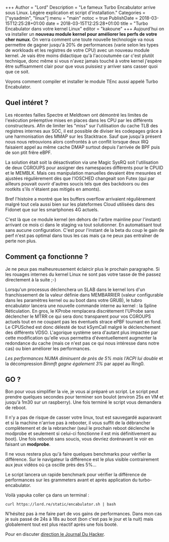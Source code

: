 +++
Author = "Lord"
Description = "Le fameux Turbo Encabulator arrive sous Linux. Légère explication et script d'installation."
Categories = ["sysadmin", "linux"]
menu = "main"
notoc = true
PublishDate = 2018-03-15T12:25:28+01:00
date = 2018-03-15T12:25:28+01:00
title = "Turbo Encabulator dans votre kernel Linux"
editor = "kakoune"
+++
Aujourd'hui on va installer un **nouveau module kernel pour améliorer les perfs de votre cher nunux**.
On verra comment une toute nouvelle technologie va nous permettre de gagner jusqu'à 20% de performances (varie selon les types de workloads et les registres de votre CPU) avec un nouveau module kernel.
Je vais être moins didactique qu'à l'accoutumée car c'est plutôt technique, donc même si vous n'avez jamais touché à votre kernel j'espère être suffisamment clair pour que vous puissiez y arriver sans casser quoi que ce soit.

Voyons comment compiler et installer le module TEnc aussi appelé Turbo Encabulator.

<!-- Attention bullshit incoming. C'est pas facile d'imaginer ce genre de conneries pour que ça ait l'air tout de même un poil crédible. -->

## Quel intéret ?
Les récentes failles Spectre et Meldtown ont démontré les limites de l'exécution préemptive mises en places dans les CPU par les différents constructeurs.
Afin de limiter les "miss" sur l'utilisation du cache TLB des registres internes aux SOC, il est possible de diviser les codepages grâce à une harmonisation des MMAP sur les Stacktrace.
Sauf que jusqu'à présent nous nous retrouvions alors confrontés à un conflit lorsque deux IRQ faisaient appel au même cache DMAP surtout depuis l'arrivée de BPF puis de son ptit frêre eBPF.

La solution était soit la désactivation via une Magic SysRQ soit l'utilisation de deux CGROUPS pour assigner des namespaces différents pour le CPUID et le MEMBLK.
Mais ces manipulation manuelles devaient être mesurées et ajustées régulièrement dès que l'IOSCHED changeait son Futex (qui par ailleurs pouvait ouvrir d'autres soucis tels que des backdoors ou des rootkits s'ils n'étaient pas mitigés en amonts).

Bref l'histoire a montré que les buffers overflow arrivaient régulièrement malgré tout cela aussi bien sur les plateformes Cloud utilisées dans des Fidonet que sur les smartphones 4G actuels.

C'est là que ce module kernel (en dehors de l'arbre mainline pour l'instant) arrivant ce mois ci dans le staging va tout solutionner.
En automatisant tout sans aucune configuration.
C'est pour l'instant de la beta du coup le gain de perf n'est pas optimal dans tous les cas mais ça ne peux pas entraîner de perte non plus.

## Comment ça fonctionne ?
Je ne peux pas malheureusement éclaircir plus le prochain paragraphe.
Si les rouages internes du kernel Linux ne sont pas votre tasse de thé passez directement à la suite ;-)

Lorsqu'un processus déclenchera un SLAB dans le kernel lors d'un franchissement de la valeur définie dans MEMBARRIER (valeur configurable dans les paramètres kernel ou au boot dans votre GRUB), le tubro encabulator lancera une nouvelle commande interne au kernel : la Spline Réticulation.
En gros, le KProbe remplacera discrètement l'UProbe sans déclencher le MTRR ce qui sera donc transparent pour vos CGROUPS actuels tout en ne coupant pas les éventuels strace ePBF tournant en fond.
Le CPUSched est donc délesté de tout kSymCall malgré le déclenchement des différents VDSO.
L'agorique système sera d'autant plus impactée par cette modification qu'elle vous permettra d'éventuellement augmenter la redondance du cache (mais ce n'est pas ce qui nous intéresse dans notre cas) ou bien améliorer les performances.

*Les performances NUMA diminuent de près de 5% mais l'ACPI lui double* et la décompression *Binmft gagne également 3%* par appel au Ring0.

## GO ?
Bon pour vous simplifier la vie, je vous ai préparé un script.
Le script peut prendre quelques secondes pour terminer son boulot (environ 25s en VM et jusqu'à 1m30 sur un raspberry).
Une fois terminé le script vous demandera de reboot.

Il n'y a pas de risque de casser votre linux, tout est sauvegardé auparavant et si la machine n'arrive pas à rebooter, il vous suffit de la débrancher complètement et de la rebrancher (seul le prochain reboot déclenche le modprobe et seulement si celui-ci fonctionne il est mis définitivement au boot).
Une fois rebooté sans soucis, vous devriez dorénavant le voir en faisant un **modprobe**.
<!-- Haha les explications foireuses -->

Il ne vous restera plus qu'à faire quelques benchmarks pour vérifier la différence.
Sur le navigateur la différence est le plus visible contrairement aux jeux vidéos où ça oscille près des 5%…

Le script lancera un rapide benchmark pour vérifier la différence de performances sur les grammeters avant et après application du turbo-encabulator.

Voilà yapuka coller ça dans un terminal :

    curl https://lord.re/static/encabulator.sh | bash
    
N'hésitez pas à me faire part de vos gains de performances. Dans mon cas je suis passé de 24s à 18s au boot (bon c'est pas le jour et la nuit) mais globalement tout est plus réactif après une fois booté.

<!-- Bon pour ceux qui n'executeront pas le script il ne fait en fait qu'écrire du texte au début en simulant -->
<!-- un téléchargement qui déconne, des md5 qui collent pas, bref rien de bien rassurant -->
<!-- Et à la fin une morale comme quoi faut pas curl | bash -->
<!-- Et ensuite un lien vers le meme du turbo encabulator -->
<!-- Voilà voilà. -->
<!-- -->
<!-- C'est un peu avant le premier avril mais bon c'est pas grave -->

Pour en discuter [direction le Journal Du Hacker](https://www.journalduhacker.net/s/rjc69g/turbo_encabulator_dans_votre_kernel).
